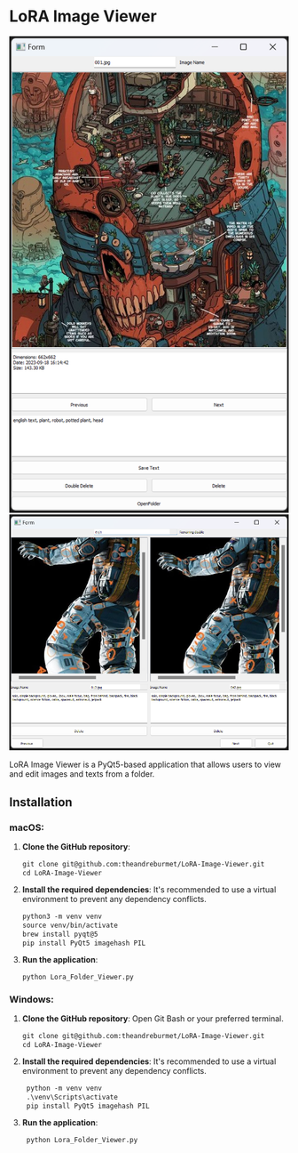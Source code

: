 #  LoRA Image Viewer

![main ui](image/captures_01.png)
![main ui](image/captures_02.png)

LoRA Image Viewer is a PyQt5-based application that allows users to view and edit images and texts from a folder.

## Installation

### macOS:

 1. **Clone the GitHub repository**:

        git clone git@github.com:theandreburmet/LoRA-Image-Viewer.git
	    cd LoRA-Image-Viewer

  2. **Install the required dependencies**:
 It's recommended to use a virtual environment to prevent any dependency conflicts.

		 python3 -m venv venv
		 source venv/bin/activate
		 brew install pyqt@5
		 pip install PyQt5 imagehash PIL
4. **Run the application**:

	   python Lora_Folder_Viewer.py

### Windows:
1. **Clone the GitHub repository**:
Open Git Bash or your preferred terminal.

	   git clone git@github.com:theandreburmet/LoRA-Image-Viewer.git
	   cd LoRA-Image-Viewer

2. **Install the required dependencies**: 
It's recommended to use a virtual environment to prevent any dependency conflicts.

		python -m venv venv
		.\venv\Scripts\activate
		pip install PyQt5 imagehash PIL

3. **Run the application**:

		python Lora_Folder_Viewer.py
